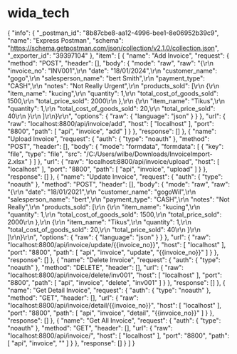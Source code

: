 # wida_tech

{
	"info": {
		"_postman_id": "8b87cbe8-aa12-4996-bee1-8e06952b39c9",
		"name": "Express Postman",
		"schema": "https://schema.getpostman.com/json/collection/v2.1.0/collection.json",
		"_exporter_id": "39397104"
	},
	"item": [
		{
			"name": "Add Invoice",
			"request": {
				"method": "POST",
				"header": [],
				"body": {
					"mode": "raw",
					"raw": "{\r\n    \"invoice_no\": \"INV001\",\r\n    \"date\": \"18/01/2024\",\r\n    \"customer_name\": \"gogo\",\r\n    \"salesperson_name\": \"bert Smith\",\r\n    \"payment_type\": \"CASH\",\r\n    \"notes\": \"Not Really Urgent\",\r\n    \"products_sold\": [\r\n        {\r\n            \"item_name\": \"kucing\",\r\n            \"quantity\": 1,\r\n            \"total_cost_of_goods_sold\": 1500,\r\n            \"total_price_sold\": 2000\r\n        },\r\n        {\r\n            \"item_name\": \"Tikus\",\r\n            \"quantity\": 1,\r\n            \"total_cost_of_goods_sold\": 20,\r\n            \"total_price_sold\": 40\r\n        }\r\n    ]\r\n}\r\n",
					"options": {
						"raw": {
							"language": "json"
						}
					}
				},
				"url": {
					"raw": "localhost:8800/api/invoice/add",
					"host": [
						"localhost"
					],
					"port": "8800",
					"path": [
						"api",
						"invoice",
						"add"
					]
				}
			},
			"response": []
		},
		{
			"name": "Upload Invoice",
			"request": {
				"auth": {
					"type": "noauth"
				},
				"method": "POST",
				"header": [],
				"body": {
					"mode": "formdata",
					"formdata": [
						{
							"key": "file",
							"type": "file",
							"src": "/C:/Users/wilbe/Downloads/InvoiceImport-2.xlsx"
						}
					]
				},
				"url": {
					"raw": "localhost:8800/api/invoice/upload",
					"host": [
						"localhost"
					],
					"port": "8800",
					"path": [
						"api",
						"invoice",
						"upload"
					]
				}
			},
			"response": []
		},
		{
			"name": "Update Invoice",
			"request": {
				"auth": {
					"type": "noauth"
				},
				"method": "POST",
				"header": [],
				"body": {
					"mode": "raw",
					"raw": "{\r\n    \"date\": \"18/01/2021\",\r\n    \"customer_name\": \"gogoWil\",\r\n    \"salesperson_name\": \"bert\",\r\n    \"payment_type\": \"CASH\",\r\n    \"notes\": \"Not Really\",\r\n    \"products_sold\": [\r\n        {\r\n            \"item_name\": \"kucing\",\r\n            \"quantity\": 1,\r\n            \"total_cost_of_goods_sold\": 1500,\r\n            \"total_price_sold\": 2000\r\n        },\r\n        {\r\n            \"item_name\": \"Tikus\",\r\n            \"quantity\": 1,\r\n            \"total_cost_of_goods_sold\": 20,\r\n            \"total_price_sold\": 40\r\n        }\r\n    ]\r\n}\r\n",
					"options": {
						"raw": {
							"language": "json"
						}
					}
				},
				"url": {
					"raw": "localhost:8800/api/invoice/update/{{invoice_no}}",
					"host": [
						"localhost"
					],
					"port": "8800",
					"path": [
						"api",
						"invoice",
						"update",
						"{{invoice_no}}"
					]
				}
			},
			"response": []
		},
		{
			"name": "Delete Invoice",
			"request": {
				"auth": {
					"type": "noauth"
				},
				"method": "DELETE",
				"header": [],
				"url": {
					"raw": "localhost:8800/api/invoice/delete/inv001",
					"host": [
						"localhost"
					],
					"port": "8800",
					"path": [
						"api",
						"invoice",
						"delete",
						"inv001"
					]
				}
			},
			"response": []
		},
		{
			"name": "Get Detail Invoice",
			"request": {
				"auth": {
					"type": "noauth"
				},
				"method": "GET",
				"header": [],
				"url": {
					"raw": "localhost:8800/api/invoice/detail/{{invoice_no}}",
					"host": [
						"localhost"
					],
					"port": "8800",
					"path": [
						"api",
						"invoice",
						"detail",
						"{{invoice_no}}"
					]
				}
			},
			"response": []
		},
		{
			"name": "Get All Invoice",
			"request": {
				"auth": {
					"type": "noauth"
				},
				"method": "GET",
				"header": [],
				"url": {
					"raw": "localhost:8800/api/invoice/",
					"host": [
						"localhost"
					],
					"port": "8800",
					"path": [
						"api",
						"invoice",
						""
					]
				}
			},
			"response": []
		}
	]
}
